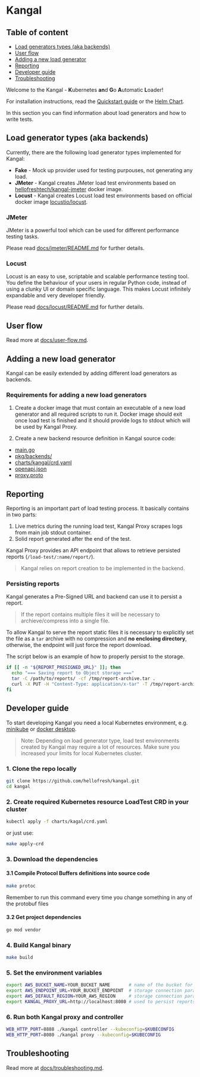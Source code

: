 # Kangal

## Table of content
- [Load generators types (aka backends)](#load-generator-types-aka-backends)
- [User flow](user-flow.md) 
- [Adding a new load generator](#adding-a-new-load-generator)
- [Reporting](#reporting)
- [Developer guide](#developer-guide) 
- [Troubleshooting](troubleshooting.md)

Welcome to the Kangal - **K**ubernetes **an**d **G**o **A**utomatic **L**oader!

For installation instructions, read the [Quickstart guide](/README.md#quickstart-guide) or the [Helm Chart](/charts/kangal/README.md).

In this section you can find information about load generators and how to write tests.
    
## Load generator types (aka backends)
Currently, there are the following load generator types implemented for Kangal:

- **Fake** - Mock up provider used for testing purpouses, not generating any load.
- **JMeter** - Kangal creates JMeter load test environments based on [hellofreshtech/kangal-jmeter](https://github.com/hellofresh/kangal-jmeter) docker image.
- **Locust** - Kangal creates Locust load test environments based on official docker image [locustio/locust](https://hub.docker.com/r/locustio/locust).

### JMeter
JMeter is a powerful tool which can be used for different performance testing tasks.

Please read [docs/jmeter/README.md](jmeter/README.md) for further details.

### Locust
Locust is an easy to use, scriptable and scalable performance testing tool. You define the behaviour of your users in regular Python code, instead of using a clunky UI or domain specific language. This makes Locust infinitely expandable and very developer friendly.

Please read [docs/locust/README.md](locust/README.md) for further details.

## User flow
Read more at [docs/user-flow.md](user-flow.md).

## Adding a new load generator
Kangal can be easily extended by adding different load generators as backends. 

### Requirements for adding a new load generators
1. Create a docker image that must contain an executable of a new load generator and all required scripts to run it. Docker image should exit once load test is finished and it should provide logs to stdout which will be used by Kangal Proxy.

2. Create a new backend resource definition in Kangal source code: 
 - [main.go](/main.go)
 - [pkg/backends/](/pkg/backends)
 - [charts/kangal/crd.yaml](/charts/kangal/crd.yaml#L43)
 - [openapi.json](/openapi.json#L280)
 - [proxy.proto](/proto/grpc/proxy/v2/proxy.proto#L11)

## Reporting
Reporting is an important part of load testing process. It basically contains in two parts:

1. Live metrics during the running load test, Kangal Proxy scrapes logs from main job stdout container.
2. Solid report generated after the end of the test. 

Kangal Proxy provides an API endpoint that allows to retrieve persisted reports (`/load-test/:name/report/`).

> Kangal relies on report creation to be implemented in the backend.

### Persisting reports
Kangal generates a Pre-Signed URL and backend can use it to persist a report.

> If the report contains multiple files it will be necessary to archieve/compress into a single file.

To allow Kangal to serve the report static files it is necessary to explicitly set the file as a `tar` archive with no compression and **no enclosing directory**, otherwise, the endpoint will just force the report download.

The script below is an example of how to properly persist to the storage.

```sh
if [[ -n "${REPORT_PRESIGNED_URL}" ]]; then
  echo "=== Saving report to Object storage ==="
  tar -C /path/to/reports/ -cf /tmp/report-archive.tar .
  curl -X PUT -H "Content-Type: application/x-tar" -T /tmp/report-archive.tar -L "${REPORT_PRESIGNED_URL}"
fi
```

## Developer guide
To start developing Kangal you need a local Kubernetes environment, e.g. [minikube](https://kubernetes.io/docs/tasks/tools/install-minikube/) or [docker desktop](https://www.docker.com/products/docker-desktop).
> Note: Depending on load generator type, load test environments created by Kangal may require a lot of resources. Make sure you increased your limits for local Kubernetes cluster.

### 1. Clone the repo locally

```bash
git clone https://github.com/hellofresh/kangal.git
cd kangal
```

### 2. Create required Kubernetes resource LoadTest CRD in your cluster

```bash
kubectl apply -f charts/kagal/crd.yaml
```

or just use:

```bash
make apply-crd
```

### 3. Download the dependencies

#### 3.1 Compile Protocol Buffers definitions into source code

```bash
make protoc
```

Remember to run this command every time you change something in any of the protobuf files

#### 3.2 Get project dependencies

```bash
go mod vendor
```

### 4. Build Kangal binary

```bash
make build
```

### 5. Set the environment variables

``` bash
export AWS_BUCKET_NAME=YOUR_BUCKET_NAME       # name of the bucket for saving reports
export AWS_ENDPOINT_URL=YOUR_BUCKET_ENDPOINT  # storage connection parameter
export AWS_DEFAULT_REGION=YOUR_AWS_REGION     # storage connection parameter
export KANGAL_PROXY_URL=http://localhost:8080 # used to persist reports
```

### 6. Run both Kangal proxy and controller

```bash
WEB_HTTP_PORT=8888 ./kangal controller --kubeconfig=$KUBECONFIG
WEB_HTTP_PORT=8080 ./kangal proxy --kubeconfig=$KUBECONFIG
```

## Troubleshooting

Read more at [docs/troubleshooting.md](troubleshooting.md).

